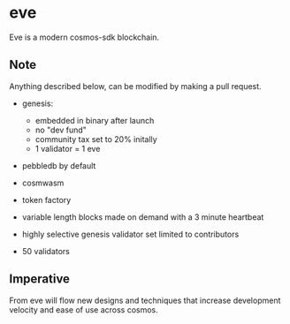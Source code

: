 # eve

Eve is a modern cosmos-sdk blockchain.

## Note

Anything described below, can be modified by making a pull request.  

* genesis:
  * embedded in binary after launch
  * no "dev fund"
  * community tax set to 20% initally
  * 1 validator = 1 eve
  
  
* pebbledb by default
* cosmwasm
* token factory
* variable length blocks made on demand with a 3 minute heartbeat
* highly selective genesis validator set limited to contributors
* 50 validators


## Imperative

From eve will flow new designs and techniques that increase development velocity and ease of use across cosmos.  
